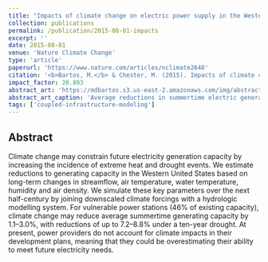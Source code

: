 ```yaml
---
title: "Impacts of climate change on electric power supply in the Western United States"
collection: publications
permalink: /publication/2015-08-01-impacts
excerpt: ''
date: 2015-08-01
venue: 'Nature Climate Change'
type: 'article'
paperurl: 'https://www.nature.com/articles/nclimate2648'
citation: '<b>Bartos, M.</b> & Chester, M. (2015). Impacts of climate change on electric power supply in the western United States. <i>Nature Climate Change</i>, 5(8), 748–752. doi:10.1038/nclimate2648'
impact_factor: 20.893
abstract_art: 'https://mdbartos.s3.us-east-2.amazonaws.com/img/abstract_art_2b.png'
abstract_art_caption: 'Average reductions in summertime electric generating capacity by mid-century (2040–2060) for vulnerable facilities in the WECC region.'
tags: ['coupled-infrastructure-modeling']
---
```


## Abstract

Climate change may constrain future electricity generation capacity by increasing the incidence of extreme heat and drought events. We estimate reductions to generating capacity in the Western United States based on long-term changes in streamflow, air temperature, water temperature, humidity and air density. We simulate these key parameters over the next half-century by joining downscaled climate forcings with a hydrologic modelling system. For vulnerable power stations (46% of existing capacity), climate change may reduce average summertime generating capacity by 1.1–3.0%, with reductions of up to 7.2–8.8% under a ten-year drought. At present, power providers do not account for climate impacts in their development plans, meaning that they could be overestimating their ability to meet future electricity needs.
